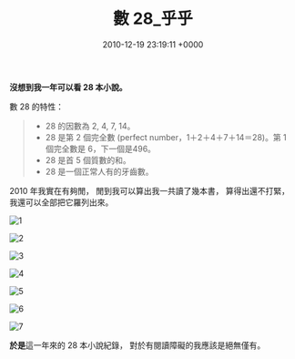 ﻿---
layout: post
title: 數 28_乎乎
date: 2010-12-19 23:19:11 +0000
category: 說
tags: [數]
---


**沒想到我一年可以看 28 本小說。**


數 28 的特性：
>- 28 的因數為 2, 4, 7, 14。
>- 28 是第 2 個完全數 (perfect number，1＋2＋4＋7＋14＝28)。第 1 個完全數是 6，下一個是496。
>- 28 是首 5 個質數的和。
>- 28 是一個正常人有的牙齒數。

<!--more-->

2010 年我實在有夠閒，
閒到我可以算出我一共讀了幾本書，
算得出還不打緊，
我還可以全部把它羅列出來。

![1](/blog/assets/images/2010/281.jpg)

![2](/blog/assets/images/2010/282.jpg)

![3](/blog/assets/images/2010/283.jpg)

![4](/blog/assets/images/2010/284.jpg)

![5](/blog/assets/images/2010/285.jpg)

![6](/blog/assets/images/2010/286.jpg)

![7](/blog/assets/images/2010/287.jpg)


**於是**這一年來的 28 本小說紀錄，
對於有閱讀障礙的我應該是絕無僅有。
